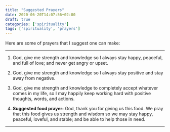 ```yaml
---
title: "Suggested Prayers"
date: 2020-06-20T14:07:56+02:00
draft: true
categories: ['spirituality']
tags: ['spirituality', 'prayers']
---
```

Here are some of prayers that I suggest one can make:

---

1. God, give me strength and knowledge so I always stay happy, peaceful, and full of love; and never get angry or upset.

2. God, give me strength and knowledge so I always stay positive and stay away from negative.

3. God, give me strength and knowledge to completely accept whatever comes in my life, so I may happily keep working hard with positive thoughts, words, and actions.

4. **Suggested food prayer:** God, thank you for giving us this food. We pray that this food gives us strength and wisdom so we may stay happy, peaceful, loveful, and stable; and be able to help those in need.

---
